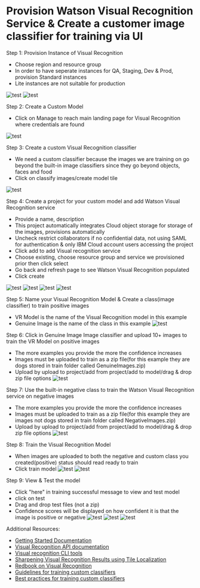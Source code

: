 # Provision Watson Visual Recognition Service & Create a customer image classifier for training via UI


Step 1: Provision Instance of Visual Recognition
- Choose region and resource group
- In order to have seperate instances for QA, Staging, Dev & Prod, provision Standard instances
- Lite instances are not suitable for production

![test](https://github.com/bmguillo/VisualRecognition/blob/master/img/pic1.png)
![test](https://github.com/bmguillo/VisualRecognition/blob/master/img/pic2.png)

Step 2: Create a Custom Model
- Click on Manage to reach main landing page for Visual Recognition where credentials are found

![test](https://github.com/bmguillo/VisualRecognition/blob/master/img/pic3.png)



Step 3: Create a custom Visual Recognition classifier
- We need a custom classifier because the images we are training on go beyond the built-in image classifiers since they go beyond objects, faces and food
- Click on classify images/create model tile

![test](https://github.com/bmguillo/VisualRecognition/blob/master/img/pic4.png)

Step 4: Create a project for your custom model and add Watson Visual Recognition service
- Provide a name, description
- This project automatically integrates Cloud object storage for storage of the images, provisions automatically
- Uncheck restrict collaborators if no confidential data, not using SAML for authentication & only IBM Cloud account users accessing the project
- Click add to add Visual recognition service
- Choose existing, choose resource group and service we provisioned prior then click select
- Go back and refresh page to see Watson Visual Recognition populated
- Click create

![test](https://github.com/bmguillo/VisualRecognition/blob/master/img/pic5.png)
![test](https://github.com/bmguillo/VisualRecognition/blob/master/img/pic6.png)
![test](https://github.com/bmguillo/VisualRecognition/blob/master/img/pic7.png)
![test](https://github.com/bmguillo/VisualRecognition/blob/master/img/pic8.png)

Step 5: Name your Visual Recognition Model & Create a class(image classifier) to train positive images
- VR Model is the name of the Visual Recognition model in this example
- Genuine Image is the name of the class in this example
![test](https://github.com/bmguillo/VisualRecognition/blob/master/img/pic9.png)

Step 6: Click in Genuine Image Image classifier and upload 10+ images to train the VR Model on positive images
- The more examples you provide the more the confidence increases
- Images must be uploaded to train as a zip file(for this example they are dogs stored in train folder called GenuineImages.zip)
- Upload by upload to project/add from project/add to model/drag & drop zip file options
![test](https://github.com/bmguillo/VisualRecognition/blob/master/img/pic10.png)

Step 7: Use the built-in negative class to train the Watson Visual Recognition service on negative images
- The more examples you provide the more the confidence increases
- Images must be uploaded to train as a zip file(for this example they are images not dogs stored in train folder called NegativeImages.zip)
- Upload by upload to project/add from project/add to model/drag & drop zip file options
![test](https://github.com/bmguillo/VisualRecognition/blob/master/img/pic11.png)

Step 8: Train the Visual Recognition Model
- When images are uploaded to both the negative and custom class you created(positive) status should read ready to train
- Click train model
![test](https://github.com/bmguillo/VisualRecognition/blob/master/img/pic11.png)
![test](https://github.com/bmguillo/VisualRecognition/blob/master/img/pic12.png)

Step 9: View & Test the model
- Click "here" in training successful message to view and test model
- click on test
- Drag and drop test files (not a zip)
- Confidence scores will be displayed on how confident it is that the image is positive or negative
![test](https://github.com/bmguillo/VisualRecognition/blob/master/img/pic13.png)
![test](https://github.com/bmguillo/VisualRecognition/blob/master/img/pic14.png)
![test](https://github.com/bmguillo/VisualRecognition/blob/master/img/pic15.png)

Additional Resources:
- [Getting Started Documentation](https://cloud.ibm.com/services/watson-vision-combined/crn%3Av1%3Abluemix%3Apublic%3Awatson-vision-combined%3Aus-south%3Aa%2F7d079bae5542b868586749125bad3e5b%3A719b0d28-22c9-489c-ae7b-2bfab84a857b%3A%3A?paneId=gettingStarted&new=true)
- [Visual Recognition API documentation](https://cloud.ibm.com/apidocs/visual-recognition)
- [Visual recognition CLI tools](https://developer.ibm.com/dwblog/2017/command-line-tools-watson-visual-recognition/)
- [Sharpening Visual Recognition Results using Tile Localization](https://www.ibm.com/cloud/blog/sharpen-watson-visual-recognition-results)
- [Redbook on Visual Recognition](http://www.redbooks.ibm.com/Redbooks.nsf/RedbookAbstracts/sg248393.html)
- [Guidelines for training custom classifiers](https://cloud.ibm.com/docs/services/visual-recognition?topic=visual-recognition-customizing)
- [Best practices for training custom classifiers](https://www.ibm.com/cloud/blog/watson-visual-recognition-training-best-practices)



